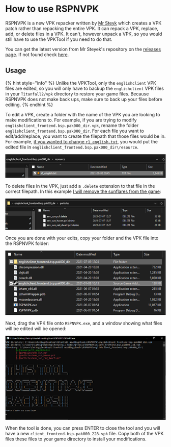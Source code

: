 # How to use RSPNVPK

RSPNVPK is a new VPK repacker written by [Mr Steyk](https://github.com/mrsteyk) which creates a VPK patch rather than repacking the entire VPK. It can repack a VPK, replace, add, or delete files in a VPK. It can't, however unpack a VPK, so you would still have to use the VPKTool if you need to do that.

You can get the latest version from Mr Steyek's repository on the [releases page](https://github.com/mrsteyk/RSPNVPK/releases). If not found check [here](https://github.com/squidgyberries/RSPNVPK).

## Usage

{% hint style="info" %}
Unlike the VPKTool, only the `englishclient` VPK files are edited, so you will only have to backup the `englishclient` VPK files in your `Titanfall2/vpk` directory to restore your game files. Because RSPNVPK does not make back ups, make sure to back up your files before editing.
{% endhint %}

To edit a VPK, create a folder with the name of the VPK you are looking to make modifications to. For example, if you are trying to modify `englishclient_frontend.bsp.pak000_dir.vpk`, rename the folder `englishclient_frontend.bsp.pak000_dir`. For each file you want to edit/add/replace, you want to create the filepath that those files would be in. For example, [if you wanted to change `r1_english.txt`](../../../Modding/user-interface/text-modding-r1\_language.md), you would put the edited file in `englishclient_frontend.bsp.pak000_dir\resource`.

![](<../../../.gitbook/assets/image (18).png>)

To delete files in the VPK, just add a `.delete` extension to that file in the correct filepath. In this example [I will remove the sunflares from the game](../../../Modding/misc/remove-sun-flares.md):

![](<../../../.gitbook/assets/image (20).png>)

Once you are done with your edits, copy your folder and the VPK file into the RSPNVPK folder:

![](<../../../.gitbook/assets/image (19).png>)

Next, drag the VPK file onto `RSPNVPK.exe`, and a window showing what files will be edited will be opened:

![](<../../../.gitbook/assets/image (21).png>)

When the tool is done, you can press ENTER to close the tool and you will have a new `client_frontend.bsp.pak000_228.vpk` file. Copy both of the VPK files these files to your game directory to install your modifications.

